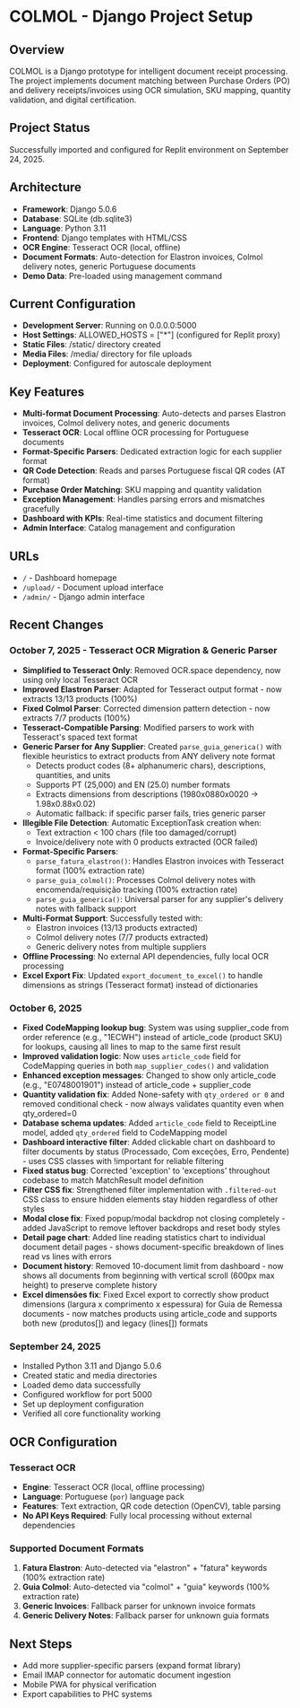 # COLMOL - Django Project Setup

## Overview
COLMOL is a Django prototype for intelligent document receipt processing. The project implements document matching between Purchase Orders (PO) and delivery receipts/invoices using OCR simulation, SKU mapping, quantity validation, and digital certification.

## Project Status
Successfully imported and configured for Replit environment on September 24, 2025.

## Architecture
- **Framework**: Django 5.0.6
- **Database**: SQLite (db.sqlite3)
- **Language**: Python 3.11
- **Frontend**: Django templates with HTML/CSS
- **OCR Engine**: Tesseract OCR (local, offline)
- **Document Formats**: Auto-detection for Elastron invoices, Colmol delivery notes, generic Portuguese documents
- **Demo Data**: Pre-loaded using management command

## Current Configuration
- **Development Server**: Running on 0.0.0.0:5000
- **Host Settings**: ALLOWED_HOSTS = ["*"] (configured for Replit proxy)
- **Static Files**: /static/ directory created
- **Media Files**: /media/ directory for file uploads
- **Deployment**: Configured for autoscale deployment

## Key Features
- **Multi-format Document Processing**: Auto-detects and parses Elastron invoices, Colmol delivery notes, and generic documents
- **Tesseract OCR**: Local offline OCR processing for Portuguese documents
- **Format-Specific Parsers**: Dedicated extraction logic for each supplier format
- **QR Code Detection**: Reads and parses Portuguese fiscal QR codes (AT format)
- **Purchase Order Matching**: SKU mapping and quantity validation
- **Exception Management**: Handles parsing errors and mismatches gracefully
- **Dashboard with KPIs**: Real-time statistics and document filtering
- **Admin Interface**: Catalog management and configuration

## URLs
- `/` - Dashboard homepage
- `/upload/` - Document upload interface  
- `/admin/` - Django admin interface

## Recent Changes

### October 7, 2025 - Tesseract OCR Migration & Generic Parser
- **Simplified to Tesseract Only**: Removed OCR.space dependency, now using only local Tesseract OCR
- **Improved Elastron Parser**: Adapted for Tesseract output format - now extracts 13/13 products (100%)
- **Fixed Colmol Parser**: Corrected dimension pattern detection - now extracts 7/7 products (100%)
- **Tesseract-Compatible Parsing**: Modified parsers to work with Tesseract's spaced text format
- **Generic Parser for Any Supplier**: Created `parse_guia_generica()` with flexible heuristics to extract products from ANY delivery note format
  - Detects product codes (8+ alphanumeric chars), descriptions, quantities, and units
  - Supports PT (25,000) and EN (25.0) number formats
  - Extracts dimensions from descriptions (1980x0880x0020 → 1.98x0.88x0.02)
  - Automatic fallback: if specific parser fails, tries generic parser
- **Illegible File Detection**: Automatic ExceptionTask creation when:
  - Text extraction < 100 chars (file too damaged/corrupt)
  - Invoice/delivery note with 0 products extracted (OCR failed)
- **Format-Specific Parsers**: 
  - `parse_fatura_elastron()`: Handles Elastron invoices with Tesseract format (100% extraction rate)
  - `parse_guia_colmol()`: Processes Colmol delivery notes with encomenda/requisição tracking (100% extraction rate)
  - `parse_guia_generica()`: Universal parser for any supplier's delivery notes with fallback support
- **Multi-Format Support**: Successfully tested with:
  - Elastron invoices (13/13 products extracted)
  - Colmol delivery notes (7/7 products extracted)
  - Generic delivery notes from multiple suppliers
- **Offline Processing**: No external API dependencies, fully local OCR processing
- **Excel Export Fix**: Updated `export_document_to_excel()` to handle dimensions as strings (Tesseract format) instead of dictionaries

### October 6, 2025
- **Fixed CodeMapping lookup bug**: System was using supplier_code from order reference (e.g., "1ECWH") instead of article_code (product SKU) for lookups, causing all lines to map to the same first result
- **Improved validation logic**: Now uses `article_code` field for CodeMapping queries in both `map_supplier_codes()` and validation
- **Enhanced exception messages**: Changed to show only article_code (e.g., "E0748001901") instead of article_code + supplier_code
- **Quantity validation fix**: Added None-safety with `qty_ordered or 0` and removed conditional check - now always validates quantity even when qty_ordered=0
- **Database schema updates**: Added `article_code` field to ReceiptLine model, added `qty_ordered` field to CodeMapping model
- **Dashboard interactive filter**: Added clickable chart on dashboard to filter documents by status (Processado, Com exceções, Erro, Pendente) - uses CSS classes with !important for reliable filtering
- **Fixed status bug**: Corrected 'exception' to 'exceptions' throughout codebase to match MatchResult model definition
- **Filter CSS fix**: Strengthened filter implementation with `.filtered-out` CSS class to ensure hidden elements stay hidden regardless of other styles
- **Modal close fix**: Fixed popup/modal backdrop not closing completely - added JavaScript to remove leftover backdrops and reset body styles
- **Detail page chart**: Added line reading statistics chart to individual document detail pages - shows document-specific breakdown of lines read vs lines with errors
- **Document history**: Removed 10-document limit from dashboard - now shows all documents from beginning with vertical scroll (600px max height) to preserve complete history
- **Excel dimensões fix**: Fixed Excel export to correctly show product dimensions (largura x comprimento x espessura) for Guia de Remessa documents - now matches products using article_code and supports both new (produtos[]) and legacy (lines[]) formats

### September 24, 2025
- Installed Python 3.11 and Django 5.0.6
- Created static and media directories
- Loaded demo data successfully
- Configured workflow for port 5000
- Set up deployment configuration
- Verified all core functionality working

## OCR Configuration

### Tesseract OCR
- **Engine**: Tesseract OCR (local, offline processing)
- **Language**: Portuguese (`por`) language pack
- **Features**: Text extraction, QR code detection (OpenCV), table parsing
- **No API Keys Required**: Fully local processing without external dependencies

### Supported Document Formats
1. **Fatura Elastron**: Auto-detected via "elastron" + "fatura" keywords (100% extraction rate)
2. **Guia Colmol**: Auto-detected via "colmol" + "guia" keywords (100% extraction rate)
3. **Generic Invoices**: Fallback parser for unknown invoice formats
4. **Generic Delivery Notes**: Fallback parser for unknown guia formats

## Next Steps
- Add more supplier-specific parsers (expand format library)
- Email IMAP connector for automatic document ingestion
- Mobile PWA for physical verification
- Export capabilities to PHC systems